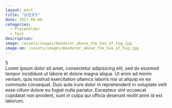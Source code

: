 ```yaml
---
layout: post
title: "占位文5"
date: 2017-09-09
categories:
  - Placeholder
  - Test
description:
image: /assets/images/Wanderer_above_the_Sea_of_Fog.jpg
image-sm: /assets/images/Wanderer_above_the_Sea_of_Fog.jpg
---
```

5  
Lorem ipsum dolor sit amet, consectetur adipisicing elit, sed do eiusmod tempor incididunt ut labore et dolore magna aliqua. Ut enim ad minim veniam, quis nostrud exercitation ullamco laboris nisi ut aliquip ex ea commodo consequat. Duis aute irure dolor in reprehenderit in voluptate velit esse cillum dolore eu fugiat nulla pariatur. Excepteur sint occaecat cupidatat non proident, sunt in culpa qui officia deserunt mollit anim id est laborum.
